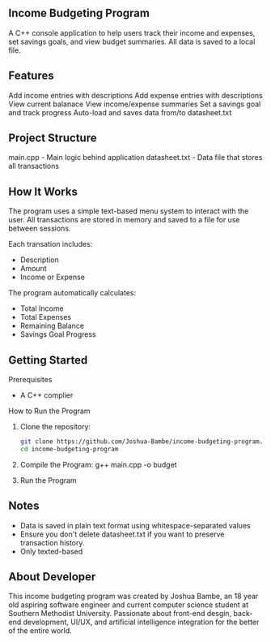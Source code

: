 ## Income Budgeting Program
A C++ console application to help users track their income and expenses, set savings goals, and view budget summaries. All data is saved to a local file.

## Features
Add income entries with descriptions
Add expense entries with descriptions
View current balanace
View income/expense summaries
Set a savings goal and track progress
Auto-load and saves data from/to datasheet.txt

## Project Structure
main.cpp - Main logic behind application
datasheet.txt - Data file that stores all transactions

## How It Works
The program uses a simple text-based menu system to interact with the user. All transactions are stored in memory and saved to a file for use between sessions.

Each transation includes:
- Description
- Amount
- Income or Expense

The program automatically calculates:
- Total Income
- Total Expenses
- Remaining Balance
- Savings Goal Progress
  
## Getting Started
Prerequisites
- A C++ complier

How to Run the Program
1. Clone the repository:
   ```bash
   git clone https://github.com/Joshua-Bambe/income-budgeting-program.git
   cd income-budgeting-program

2. Compile the Program:
   g++ main.cpp -o budget

3. Run the Program

## Notes
- Data is saved in plain text format using whitespace-separated values
- Ensure you don't delete datasheet.txt if you want to preserve transaction history.
- Only texted-based
  
## About Developer
This income budgeting program was created by Joshua Bambe, an 18 year old aspiring software engineer and current computer science student at Southern Methodist University. Passionate about front-end desgin, back-end development, UI/UX, and artificial intelligence integration for the better of the entire world.
